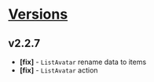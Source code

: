 # [Versions](https://github.com/Tracktor/design-system/releases)

## v2.2.7
- **[fix]** - `ListAvatar` rename data to items
- **[fix]** - `ListAvatar` action
